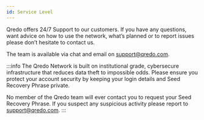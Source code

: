 ```yaml
---
id: Service Level
---
```


Qredo offers 24/7 Support to our customers. If you have any questions, want advice on how to use the network, what’s planned or to report issues please don’t hesitate to contact us.

The team is available via chat and email on [support@qredo.com](mailto:support@qredo.com).

:::info
The Qredo Network is built on institutional grade, cybersecure infrastructure that reduces data theft to impossible odds. Please ensure you protect your account security by keeping your login details and Seed Recovery Phrase private.

No member of the Qredo team will ever contact you to request your Seed Recovery Phrase. If you suspect any suspicious activity please report to [support@qredo.com](mailto:support@qredo.com).
:::